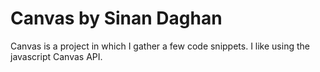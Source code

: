 # Canvas by Sinan Daghan

Canvas is a project in which I gather a few code snippets.
I like using the javascript Canvas API.